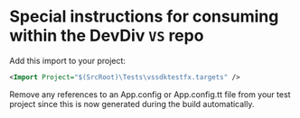 # Special instructions for consuming within the DevDiv `VS` repo

Add this import to your project:

```xml
<Import Project="$(SrcRoot)\Tests\vssdktestfx.targets" />
```

Remove any references to an App.config or App.config.tt file from your test project
since this is now generated during the build automatically.
